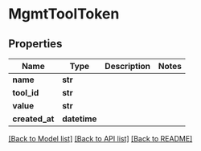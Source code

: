# MgmtToolToken

## Properties
Name | Type | Description | Notes
------------ | ------------- | ------------- | -------------
**name** | **str** |  | 
**tool_id** | **str** |  | 
**value** | **str** |  | 
**created_at** | **datetime** |  | 

[[Back to Model list]](../README.md#documentation-for-models) [[Back to API list]](../README.md#documentation-for-api-endpoints) [[Back to README]](../README.md)


